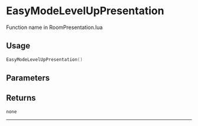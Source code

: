 # EasyModeLevelUpPresentation
Function name in RoomPresentation.lua
## Usage
```lua
EasyModeLevelUpPresentation()
```
## Parameters

## Returns
`none`

---